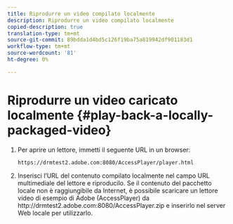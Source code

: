 ```yaml
---
title: Riprodurre un video compilato localmente
description: Riprodurre un video compilato localmente
copied-description: true
translation-type: tm+mt
source-git-commit: 89bdda1d4bd5c126f19ba75a819942df901183d1
workflow-type: tm+mt
source-wordcount: '81'
ht-degree: 0%

---
```



# Riprodurre un video caricato localmente {#play-back-a-locally-packaged-video}

1. Per aprire un lettore, immetti il seguente URL in un browser:

   ```
   https://drmtest2.adobe.com:8080/AccessPlayer/player.html
   ```

1. Inserisci l’URL del contenuto compilato localmente nel campo URL multimediale del lettore e riproducilo.
Se il contenuto del pacchetto locale non è raggiungibile da Internet, è possibile scaricare un lettore video di esempio di Adobe (AccessPlayer) da ht<span></span>tp://drmtest2.adobe.com:8080/AccessPlayer.zip e inserirlo nel server Web locale per utilizzarlo.